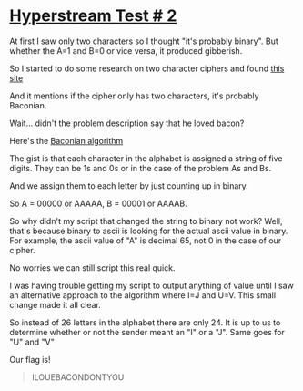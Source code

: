 # [Hyperstream Test \# 2](https://ctflearn.com/problems/443)

At first I saw only two characters so I thought "it's probably binary". But whether the 
A=1 and B=0 or vice versa, it produced gibberish.

So I started to do some research on two character ciphers and found 
[this site](http://practicalcryptography.com/cryptanalysis/text-characterisation/identifying-unknown-ciphers/)

And it mentions if the cipher only has two characters, it's probably Baconian.

Wait... didn't the problem description say that he loved bacon?

Here's the [Baconian algorithm](http://practicalcryptography.com/ciphers/baconian-cipher/)

The gist is that each character in the alphabet is assigned a string of five digits. They 
can be 1s and 0s or in the case of the problem As and Bs.

And we assign them to each letter by just counting up in binary.

So A = 00000 or AAAAA, B = 00001 or AAAAB.

So why didn't my script that changed the string to binary not work? Well, that's because 
binary to ascii is looking for the actual ascii value in binary. For example, the ascii 
value of "A" is decimal 65, not 0 in the case of our cipher.

No worries we can still script this real quick.

I was having trouble getting my script to output anything of value until I saw an 
alternative approach to the algorithm where I=J and U=V. This small change made it 
all clear.

So instead of 26 letters in the alphabet there are only 24. It is up to us to determine 
whether or not the sender meant an "I" or a "J". Same goes for "U" and "V"

Our flag is!

> ILOUEBACONDONTYOU
